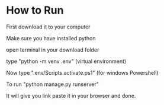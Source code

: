# How to Run

First download it to your computer

Make sure you have installed python

open terminal in your download folder

type "python -m venv .env" (virtual environment)

Now type ".env/Scripts.activate.ps1" (for windows Powershell)

To run "python manage.py runserver"

It will give you link paste it in your browser and done.